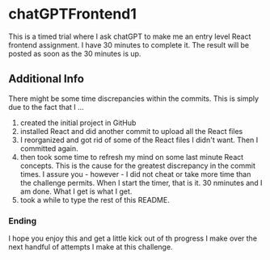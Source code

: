 # chatGPTFrontend1
This is a timed trial where I ask chatGPT to make me an entry level React frontend assignment. I have 30 minutes to complete it. The result will be posted as soon as the 30 minutes is up.

## Additional Info
There might be some time discrepancies within the commits. This is simply due to the fact that I ...
1) created the initial project in GitHub
2) installed React and did another commit to upload all the React files
3) I reorganized and got rid of some of the React files I didn't want. Then I committed again.
3) then took some time to refresh my mind on some last minute React concepts. This is the cause for the greatest discrepancy in the commit times. I assure you - however - I did not cheat or take more time than the challenge permits. When I start the timer, that is it. 30 nminutes and I am done. What I get is what I get.
4) took a while to type the rest of this README.

### Ending
I hope you enjoy this and get a little kick out of th progress I make over the next handful of attempts I make at this challenge.